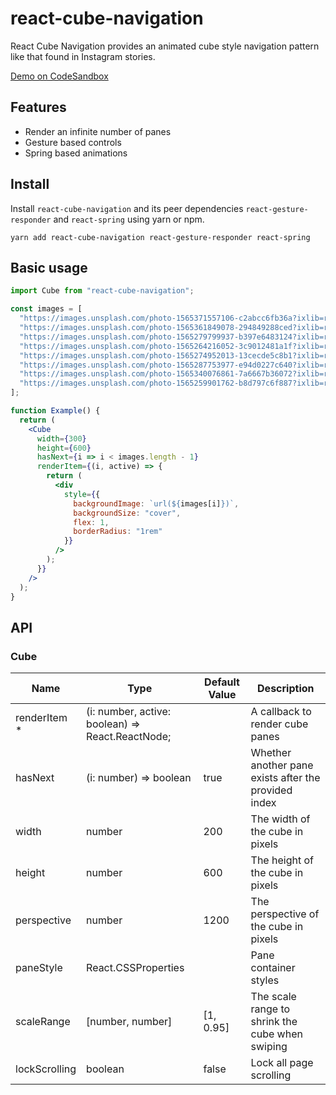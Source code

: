 # react-cube-navigation

React Cube Navigation provides an animated cube style navigation pattern like that found in Instagram stories.

[Demo on CodeSandbox](https://codesandbox.io/embed/react-cube-navigation-example-gngpz)

## Features

- Render an infinite number of panes
- Gesture based controls
- Spring based animations

## Install

Install `react-cube-navigation` and its peer dependencies `react-gesture-responder` and `react-spring` using yarn or npm.

```
yarn add react-cube-navigation react-gesture-responder react-spring
```

## Basic usage

```jsx
import Cube from "react-cube-navigation";

const images = [
  "https://images.unsplash.com/photo-1565371557106-c2abcc6fb36a?ixlib=rb-1.2.1&ixid=eyJhcHBfaWQiOjEyMDd9&auto=format&fit=crop&w=634&q=80",
  "https://images.unsplash.com/photo-1565361849078-294849288ced?ixlib=rb-1.2.1&ixid=eyJhcHBfaWQiOjEyMDd9&auto=format&fit=crop&w=634&q=80",
  "https://images.unsplash.com/photo-1565279799937-b397e6483124?ixlib=rb-1.2.1&ixid=eyJhcHBfaWQiOjEyMDd9&auto=format&fit=crop&w=619&q=80",
  "https://images.unsplash.com/photo-1565264216052-3c9012481a1f?ixlib=rb-1.2.1&ixid=eyJhcHBfaWQiOjEyMDd9&auto=format&fit=crop&w=634&q=80",
  "https://images.unsplash.com/photo-1565274952013-13cecde5c8b1?ixlib=rb-1.2.1&ixid=eyJhcHBfaWQiOjEyMDd9&auto=format&fit=crop&w=634&q=80",
  "https://images.unsplash.com/photo-1565287753977-e94d0227c640?ixlib=rb-1.2.1&ixid=eyJhcHBfaWQiOjEyMDd9&auto=format&fit=crop&w=633&q=80",
  "https://images.unsplash.com/photo-1565340076861-7a6667b36072?ixlib=rb-1.2.1&ixid=eyJhcHBfaWQiOjEyMDd9&auto=format&fit=crop&w=700&q=80",
  "https://images.unsplash.com/photo-1565259901762-b8d797c6f887?ixlib=rb-1.2.1&ixid=eyJhcHBfaWQiOjEyMDd9&auto=format&fit=crop&w=634&q=80"
];

function Example() {
  return (
    <Cube
      width={300}
      height={600}
      hasNext={i => i < images.length - 1}
      renderItem={(i, active) => {
        return (
          <div
            style={{
              backgroundImage: `url(${images[i]})`,
              backgroundSize: "cover",
              flex: 1,
              borderRadius: "1rem"
            }}
          />
        );
      }}
    />
  );
}
```

## API

### Cube

| Name          | Type                                             | Default Value | Description                                          |
| ------------- | ------------------------------------------------ | ------------- | ---------------------------------------------------- |
| renderItem \* | (i: number, active: boolean) => React.ReactNode; |               | A callback to render cube panes                      |
| hasNext       | (i: number) => boolean                           | true          | Whether another pane exists after the provided index |
| width         | number                                           | 200           | The width of the cube in pixels                      |
| height        | number                                           | 600           | The height of the cube in pixels                     |
| perspective   | number                                           | 1200          | The perspective of the cube in pixels                |
| paneStyle     | React.CSSProperties                              |               | Pane container styles                                |
| scaleRange    | [number, number]                                 | [1, 0.95]     | The scale range to shrink the cube when swiping      |
| lockScrolling | boolean                                          | false         | Lock all page scrolling                              |
